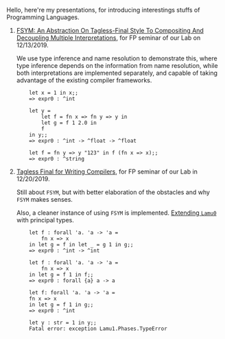 
Hello, here're my presentations, for introducing interestings stuffs of Programming Languages.

1. [FSYM: An Abstraction On Tagless-Final Style To Compositing And Decoupling Multiple Interpretations](https://github.com/thautwarm/plfp/blob/master/view-point-from-research-side/Lamu0.md), for FP seminar of our Lab on 12/13/2019.

    We use type inference and name resolution to demonstrate this,
    where type inference depends on the information from name resolution,
    while both interpretations are implemented separately,
    and capable of taking advantage of the existing compiler frameworks.
    ```F#
        let x = 1 in x;;     
        => expr0 : ^int

        let y =
            let f = fn x => fn y => y in 
            let g = f 1 2.0 in 
            f
        in y;;
        => expr0 : ^int -> ^float -> ^float

        let f = fn y => y "123" in f (fn x => x);;
        => expr0 : ^string
    ```

2. [Tagless Final for Writing Compilers](https://github.com/thautwarm/plfp/blob/master/view-point-from-research-side/tf-for-compilers.md), for FP seminar of our Lab in 12/20/2019.
  
    Still about `FSYM`, but with better elaboration of the obstacles and why `FSYM` makes senses.

    Also, a cleaner instance of using `FSYM` is implemented.
    [Extending `Lamu0`](https://github.com/thautwarm/plfp/blob/master/view-point-from-research-side/Lamu1.md) with principal types.

    ```F#
        let f : forall 'a. 'a -> 'a =
            fn x => x 
        in let g = f in let _ = g 1 in g;;
        => expr0 : ^int -> ^int

        let f : forall 'a. 'a -> 'a =
            fn x => x
        in let g = f 1 in f;;
        => expr0 : forall {a} a -> a

        let f: forall 'a. 'a -> 'a =
        fn x => x
        in let g = f 1 in g;;
        => expr0 : ^int

        let y : str = 1 in y;;
        Fatal error: exception Lamu1.Phases.TypeError
    ```